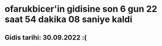 # ofarukbicer'in gidisine son 6 gun 22 saat 54 dakika 08 saniye kaldi

## Gidis tarihi: 30.09.2022 :(